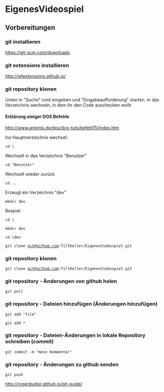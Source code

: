 # EigenesVideospiel
## Vorbereitungen

### git installieren
https://git-scm.com/downloads

### git extensions installieren
http://gitextensions.github.io/

### git repository klonen
Unten in "Suche" cmd eingeben und "Eingabeaufforderung" starten.
In das Verzeichnis wechseln, in dem ihr den Code auschecken wollt:

#### Erklärung einiger DOS Befehle

http://www.antonis.de/dos/dos-tuts/befehl15/index.htm

Ins Hauptverzeichnis wechsel:

<code>cd \ </code>

Wechselt in das Verzeichnis "Benutzer"

<code>cd "Benutzer"</code>

Wechselt wieder zurück

<code>cd ..</code>

Erzeugt ein Verzeichnis "dev"

<code>mkdir dev</code>

Bespiel:

<code>cd \ </code>

<code>mkdir dev</code>

<code>cd \dev </code>

<code>git clone git@github.com:TillKeller/EigenesVideospiel.git</code>

### git repository klonen
<code>git clone git@github.com:TillKeller/EigenesVideospiel.git</code>

### git repository - Änderungen von github holen
<code>git pull</code>

### git repository - Dateien hinzufügen (Änderungen hinzufügen)
<code>git add "file"</code>

<code>git add *</code>

### git repository - Dateien-Änderungen in lokale Repository schreiben (commit)
<code>git commit -m "mein Kommentar"</code>

### git repository - Änderungen zu github senden
<code>git push</code>

http://rogerdudler.github.io/git-guide/


